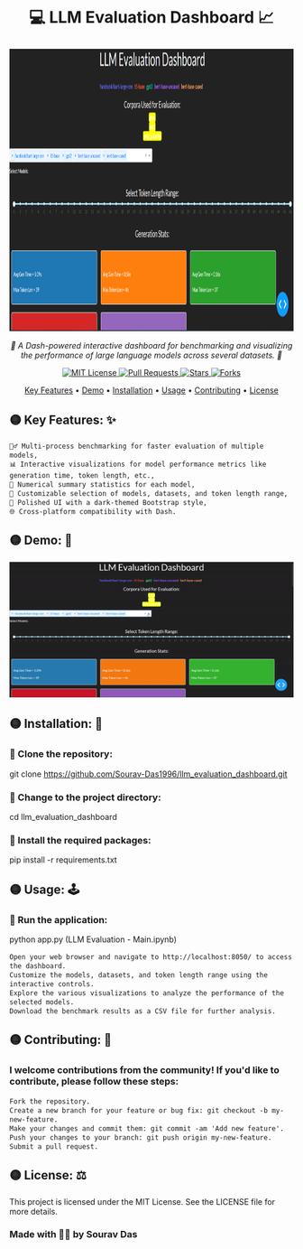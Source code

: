 # <p align="center"> <b>💻 LLM Evaluation Dashboard 📈</b> </p>

<p align="center"> <img width="1500" img height="500" src="https://github.com/SouravD-Me/LLM-Evaluation-Dashboard/blob/main/LLM%20Evaluation%20Dashboard.png"> </p> 
<p align="center"> <em>🌟 A Dash-powered interactive dashboard for benchmarking and visualizing the performance of large language models across several datasets. 🌟</em> </p> 
<p align="center"> <a href="https://github.com/Sourav-Das1996/llm_evaluation_dashboard/blob/main/LICENSE"> <img src="https://img.shields.io/badge/license-MIT-blue.svg" alt="MIT License"> </a> 
    <a href="https://github.com/Sourav-Das1996/llm_evaluation_dashboard/pulls"> <img src="https://img.shields.io/github/issues-pr/Sourav-Das1996/llm_evaluation_dashboard.svg" alt="Pull Requests"> </a> 
    <a href="https://github.com/Sourav-Das1996/llm_evaluation_dashboard/stargazers"> <img src="https://img.shields.io/github/stars/Sourav-Das1996/llm_evaluation_dashboard.svg" alt="Stars"> </a> <a href="https://github.com/Sourav-Das1996/llm_evaluation_dashboard/network/members"> <img src="https://img.shields.io/github/forks/Sourav-Das1996/llm_evaluation_dashboard.svg" alt="Forks"> </a> </p> 
<p align="center"> <a href="#key-features">Key Features</a> • <a href="#demo">Demo</a> • <a href="#installation">Installation</a> • <a href="#usage">Usage</a> • <a href="#contributing">Contributing</a> • <a href="#license">License</a> </p>

## 🟡 Key Features: ✨

    🏃‍♂️ Multi-process benchmarking for faster evaluation of multiple models,
    📊 Interactive visualizations for model performance metrics like generation time, token length, etc.,
    🔢 Numerical summary statistics for each model,
    🌈 Customizable selection of models, datasets, and token length range,
    🎨 Polished UI with a dark-themed Bootstrap style,
    🌐 Cross-platform compatibility with Dash.

## 🟡 Demo: 🎥
<p align="center"> <img src="https://github.com/SouravD-Me/LLM-Evaluation-Dashboard/blob/main/LLM%20Evaluation%20-%20MiniDemo.gif" alt="Demo GIF"> </p>

## 🟡 Installation: 🚀

### 🔶 Clone the repository:

git clone https://github.com/Sourav-Das1996/llm_evaluation_dashboard.git

### 🔶 Change to the project directory:

cd llm_evaluation_dashboard

### 🔶 Install the required packages:

pip install -r requirements.txt

## 🟡 Usage: 🕹️

### 🔶 Run the application:

python app.py (LLM Evaluation - Main.ipynb)

    Open your web browser and navigate to http://localhost:8050/ to access the dashboard.
    Customize the models, datasets, and token length range using the interactive controls.
    Explore the various visualizations to analyze the performance of the selected models.
    Download the benchmark results as a CSV file for further analysis.

## 🟡 Contributing: 🤝

### I welcome contributions from the community! If you'd like to contribute, please follow these steps:

    Fork the repository.
    Create a new branch for your feature or bug fix: git checkout -b my-new-feature.
    Make your changes and commit them: git commit -am 'Add new feature'.
    Push your changes to your branch: git push origin my-new-feature.
    Submit a pull request.

## 🟡 License: ⚖️

This project is licensed under the MIT License. See the LICENSE file for more details.

### Made with 🙏🏻 by Sourav Das
